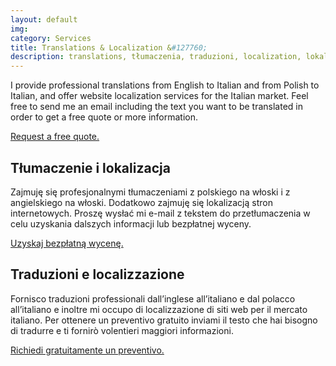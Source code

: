 ```yaml
---
layout: default
img:
category: Services
title: Translations & Localization &#127760;
description: translations, tłumaczenia, traduzioni, localization, lokalizacja, localizzazione, xl8, tn9, l10n
---
```

<p>
I provide professional translations from English to Italian and from Polish to Italian, and offer website localization services for the Italian market. Feel free to send me an email including the text you want to be translated in order to get a free quote or more information.
</p>
<a href="mailto:angela@tiliatranslations.it">Request a free quote.</a>

<h2>Tłumaczenie i lokalizacja</h2>
<p>
Zajmuję się profesjonalnymi tłumaczeniami z polskiego na włoski i z angielskiego na włoski. Dodatkowo zajmuję się lokalizacją stron internetowych. Proszę wysłać mi e-mail z tekstem do przetłumaczenia w celu uzyskania dalszych informacji lub bezpłatnej wyceny.
</p>
<a href="mailto:angela@tiliatranslations.it">Uzyskaj bezpłatną wycenę.</a>

<h2>Traduzioni e localizzazione</h2>
<p>
Fornisco traduzioni professionali dall’inglese all’italiano e dal polacco all’italiano e inoltre mi occupo di localizzazione di siti web per il mercato italiano. Per ottenere un preventivo gratuito inviami il testo che hai bisogno di tradurre e ti fornirò volentieri maggiori informazioni. 
</p>
  <a href="mailto:angela@tiliatranslations.it">Richiedi gratuitamente un preventivo.</a>
